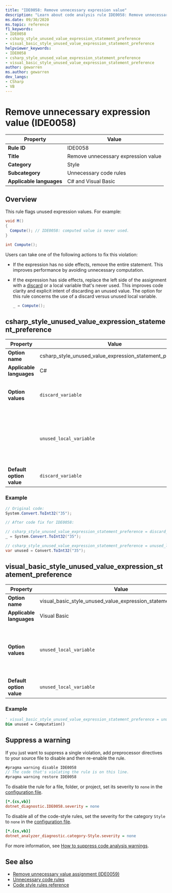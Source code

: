 ```yaml
---
title: "IDE0058: Remove unnecessary expression value"
description: "Learn about code analysis rule IDE0058: Remove unnecessary expression value"
ms.date: 09/30/2020
ms.topic: reference
f1_keywords:
- IDE0058
- csharp_style_unused_value_expression_statement_preference
- visual_basic_style_unused_value_expression_statement_preference
helpviewer_keywords:
- IDE0058
- csharp_style_unused_value_expression_statement_preference
- visual_basic_style_unused_value_expression_statement_preference
author: gewarren
ms.author: gewarren
dev_langs:
- CSharp
- VB
---
```

# Remove unnecessary expression value (IDE0058)

|Property|Value|
|-|-|
| **Rule ID** | IDE0058 |
| **Title** | Remove unnecessary expression value |
| **Category** | Style |
| **Subcategory** | Unnecessary code rules |
| **Applicable languages** | C# and Visual Basic | |

## Overview

This rule flags unused expression values. For example:

```csharp
void M()
{
  Compute(); // IDE0058: computed value is never used.
}

int Compute();
```

Users can take one of the following actions to fix this violation:

- If the expression has no side effects, remove the entire statement. This improves performance by avoiding unnecessary computation.

- If the expression has side effects, replace the left side of the assignment with a [discard](../../../csharp/fundamentals/functional/discards.md) or a local variable that's never used. This improves code clarity and explicit intent of discarding an unused value. The option for this rule concerns the use of a discard versus unused local variable.

  ```csharp
  _ = Compute();
  ```

## csharp_style_unused_value_expression_statement_preference

|Property|Value|Description|
|-|-|-|
| **Option name** | csharp_style_unused_value_expression_statement_preference | |
| **Applicable languages** | C# | |
| **Option values** | `discard_variable` | Prefer to assign an unused expression to a [discard](../../../csharp/fundamentals/functional/discards.md) |
||`unused_local_variable` | Prefer to assign an unused expression to a local variable that is never used |
| **Default option value** | `discard_variable` | |

### Example

```csharp
// Original code:
System.Convert.ToInt32("35");

// After code fix for IDE0058:

// csharp_style_unused_value_expression_statement_preference = discard_variable
_ = System.Convert.ToInt32("35");

// csharp_style_unused_value_expression_statement_preference = unused_local_variable
var unused = Convert.ToInt32("35");
```

## visual_basic_style_unused_value_expression_statement_preference

|Property|Value|Description|
|-|-|-|
| **Option name** | visual_basic_style_unused_value_expression_statement_preference | |
| **Applicable languages** | Visual Basic | |
| **Option values** | `unused_local_variable` | Prefer to assign an unused expression to a local variable that is never used |
| **Default option value** | `unused_local_variable` | |

### Example

```vb
' visual_basic_style_unused_value_expression_statement_preference = unused_local_variable
Dim unused = Computation()
```

## Suppress a warning

If you just want to suppress a single violation, add preprocessor directives to your source file to disable and then re-enable the rule.

```csharp
#pragma warning disable IDE0058
// The code that's violating the rule is on this line.
#pragma warning restore IDE0058
```

To disable the rule for a file, folder, or project, set its severity to `none` in the [configuration file](../configuration-files.md).

```ini
[*.{cs,vb}]
dotnet_diagnostic.IDE0058.severity = none
```

To disable all of the code-style rules, set the severity for the category `Style` to `none` in the [configuration file](../configuration-files.md).

```ini
[*.{cs,vb}]
dotnet_analyzer_diagnostic.category-Style.severity = none
```

For more information, see [How to suppress code analysis warnings](../suppress-warnings.md).

## See also

- [Remove unnecessary value assignment (IDE0059)](ide0059.md)
- [Unnecessary code rules](unnecessary-code-rules.md)
- [Code style rules reference](index.md)
